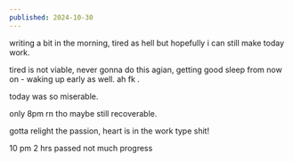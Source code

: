 ```yaml
---
published: 2024-10-30
---
```


writing a bit in the morning, tired as hell but hopefully i can still make today work.

tired is not viable, never gonna do this agian, getting good sleep from now on - waking up early as well. ah fk .

today was so miserable.

only 8pm rn tho maybe still recoverable. 

gotta relight the passion, heart is in the work type shit!

10 pm 2 hrs passed not much progress